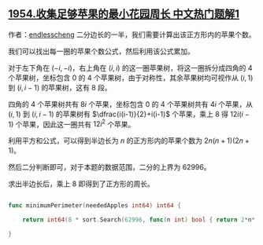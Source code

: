 ## [1954.收集足够苹果的最小花园周长 中文热门题解1](https://leetcode.cn/problems/minimum-garden-perimeter-to-collect-enough-apples/solutions/100000/er-fen-by-endlesscheng-xn9k)

作者：[endlesscheng](https://leetcode.cn/u/endlesscheng)
二分边长的一半，我们需要计算出该正方形内的苹果个数。

我们可以找出每一圈的苹果个数公式，然后利用该公式累加。

对于左下角在 $(-i,-i)$，右上角在 $(i,i)$ 的这一圈苹果树，将这一圈拆分成四角的 $4$ 个苹果树，坐标包含 $0$ 的 $4$ 个苹果树，由于对称性，其余苹果树均可视作从 $(i,1)$ 到 $(i,i-1)$ 的苹果树，这有 $8$ 段。

四角的 $4$ 个苹果树共有 $8i$ 个苹果，坐标包含 $0$ 的 $4$ 个苹果树共有 $4i$ 个苹果，从 $(i,1)$ 到 $(i,i-1)$ 的苹果树有 $\dfrac{i(i-1)}{2}+i(i-1)$ 个苹果，乘上 $8$ 得 $12i(i-1)$ 个苹果，因此这一圈共有 $12i^2$ 个苹果。

利用平方和公式，可以得到半边长为 $n$ 的正方形内的苹果个数为 $2n(n+1)(2n+1)$。

然后二分判断即可，对于本题的数据范围，二分的上界为 $62996$。

求出半边长后，乘上 $8$ 即得到了正方形的周长。

```go
func minimumPerimeter(neededApples int64) int64 {
	return int64(8 * sort.Search(62996, func(n int) bool { return 2*n*(n+1)*(2*n+1) >= int(neededApples) }))
}
```